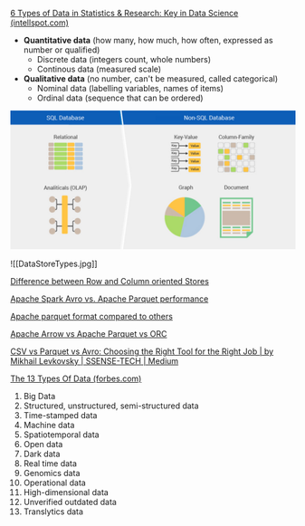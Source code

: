 [6 Types of Data in Statistics & Research: Key in Data Science (intellspot.com)](http://www.intellspot.com/data-types/)  
  
- **Quantitative data** (how many, how much, how often, expressed as number or qualified)
	- Discrete data (integers count, whole numbers)
	- Continous data (measured scale)
- **Qualitative data** (no number, can't be measured, called categorical)
	- Nominal data (labelling variables, names of items)
	- Ordinal data (sequence that can be ordered)





![sql_vs_nosql](sql_vs_nosql.jpg)

![[DataStoreTypes.jpg]]


[Difference between Row and Column oriented Stores](https://www.geeksforgeeks.org/difference-between-row-oriented-and-column-oriented-data-stores-in-dbms/)

[Apache Spark Avro vs. Apache Parquet performance](https://stackoverflow.com/questions/53571888/spark-avro-vs-parquet-performance)

[Apache parquet format compared to others](https://stackoverflow.com/questions/36822224/what-are-the-pros-and-cons-of-parquet-format-compared-to-other-formats)

[Apache Arrow vs Apache Parquet vs ORC](http://dbmsmusings.blogspot.com/2017/10/apache-arrow-vs-parquet-and-orc-do-we.html)

[CSV vs Parquet vs Avro: Choosing the Right Tool for the Right Job | by Mikhail Levkovsky | SSENSE-TECH | Medium](https://medium.com/ssense-tech/csv-vs-parquet-vs-avro-choosing-the-right-tool-for-the-right-job-79c9f56914a8)


[The 13 Types Of Data (forbes.com)](https://www.forbes.com/sites/adrianbridgwater/2018/07/05/the-13-types-of-data/?sh=109c83cf3362)  
  
1. Big Data  
2. Structured, unstructured, semi-structured data  
3. Time-stamped data  
4. Machine data  
5. Spatiotemporal data  
6. Open data  
7. Dark data  
8. Real time data  
9. Genomics data  
10. Operational data  
11. High-dimensional data  
12. Unverified outdated data  
13. Translytics data
